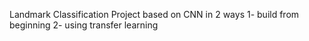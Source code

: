 Landmark Classification Project based on CNN in 2 ways 
1- build from beginning
2- using transfer learning
